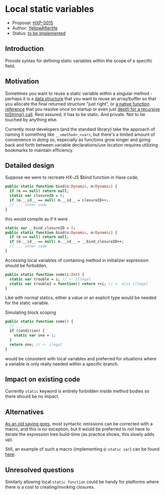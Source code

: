 # Local static variables

* Proposal: [HXP-0015](0015-local-static-variables.md)
* Author: [YellowAfterlife](https://github.com/yellowafterlife)
* Status: [to be implemented](https://github.com/HaxeFoundation/haxe/issues/10477)

## Introduction

Provide syntax for defining static variables within the scope of a specific field.

## Motivation

Sometimes you want to reuse a static variable within a singular method -
perhaps it is a [data structure](https://github.com/YellowAfterlife/sfgml/blob/b7f32f37126d9ab9197d2248693c5a333019b86b/Array.hx#L242)
that you want to reuse an array/buffer so that you allocate the final returned structure "just right",
or [a native function reference](https://github.com/HaxeFoundation/haxe/blob/c4c2d37f80c136e2259485c1d61b0bd8c38fecfe/std/neko/Lib.hx#L202)
that you resolve once on startup
or even just [depth for a recursive toString() call](https://github.com/HaxeFoundation/haxe/blob/c4c2d37f80c136e2259485c1d61b0bd8c38fecfe/std/cs/_std/Array.hx#L33).
Rest assured, it has to be static. And private. Not to be touched by anything else.

Currently most developers (and the standard library) take the approach of naming it something like `__<method>_<var>`,
but there's a limited amount of convenience in doing so, especially as functions grow longer and going back and forth between variable declarations/use location requires utilizing bookmarks to maintain efficiency.

## Detailed design

Suppose we were to recreate HX-JS $bind function in Haxe code,
```haxe
public static function bind(o:Dynamic, m:Dynamic) {
  if (m == null) return null;
  static var closureID = 0;
  if (m.__id__ == null) m.__id__ = closureID++;
  // ... other code
}
```
this would compile as if it were
```haxe
static var __bind_closureID = 0;
public static function bind(o:Dynamic, m:Dynamic) {
  if (m == null) return null;
  if (m.__id__ == null) m.__id__ = __bind_closureID++;
  // ... other code
}
```

Accessing local variables of containing method in initializer expression should be forbidden,  
```haxe
public static function some(i:Int) {
  static var trouble = i; // <- illegal
  static var trouble2 = function() return ++i; // <- also illegal
}
```
Like with normal statics, either a value or an explicit type would be needed for the static variable.

Simulating block scoping
```haxe
public static function some() {
  // ...
  if (condition) {
    static var one = 1;
  }
  return one; // <- ilegal
}
```
would be consistent with local variables and preferred for situations where a variable is only really needed within a specific branch.

## Impact on existing code

Currently `static` keyword is entirely forbidden inside method bodies so there should be no impact.

## Alternatives

[As an old saying goes](https://yal.cc/wp-content/uploads/2019/03/haxe-macros.jpg),
most syntactic omissions can be corrected with a macro, and this is no exception,
but it would be preferred to not have to iterate the expression tree build-time
(as practice shows, this slowly adds up).

Still, an example of such a macro (implementing `@:static var`) can be found [here](https://github.com/YellowAfterlife/sfhx/blob/master/sf/macro/LocalStatic.hx).

## Unresolved questions

Similarly allowing local `static function` could be handy for platforms where there is a cost to creating/invoking closures.

